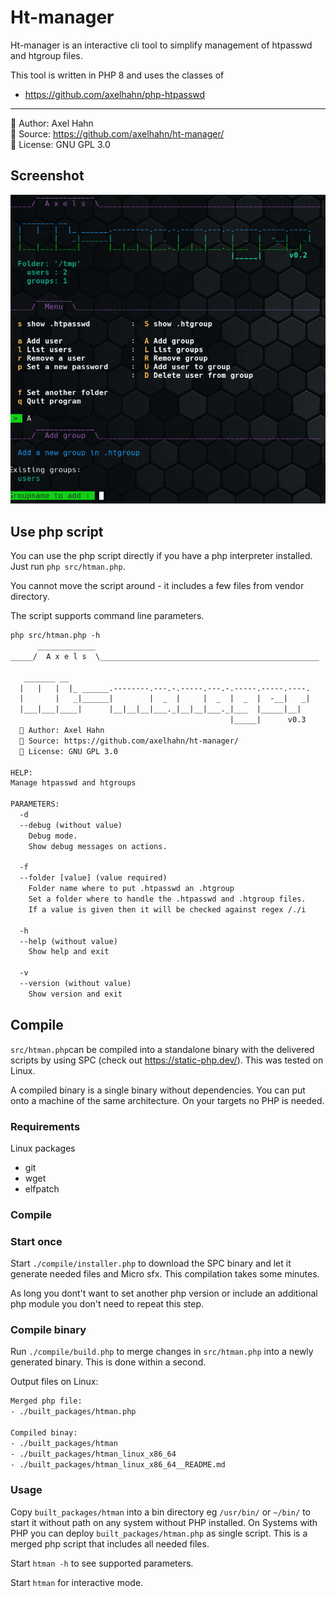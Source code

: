 # Ht-manager

Ht-manager is an interactive cli tool to simplify management of htpasswd and htgroup files.

This tool is written in PHP 8 and uses the classes of

* <https://github.com/axelhahn/php-htpasswd>

---

👤 Author: Axel Hahn \
🧾 Source: https://github.com/axelhahn/ht-manager/ \
📜 License: GNU GPL 3.0

## Screenshot

![Screenshot](screenshot-01.png)

## Use php script

You can use the php script directly if you have a php interpreter installed.
Just run `php src/htman.php`.

You cannot move the script around - it includes a few files from vendor directory.

The script supports command line parameters.

```txt
php src/htman.php -h
      _____________
_____/  A x e l s  \_________________________________________________

   _______ __                                                      
  |   |   |  |_ ______.--------.---.-.-----.---.-.-----.-----.----.
  |       |   _|______|        |  _  |     |  _  |  _  |  -__|   _|
  |___|___|____|      |__|__|__|___._|__|__|___._|___  |_____|__|  
                                                 |_____|      v0.3
  👤 Author: Axel Hahn
  🧾 Source: https://github.com/axelhahn/ht-manager/
  📜 License: GNU GPL 3.0

HELP:
Manage htpasswd and htgroups

PARAMETERS:
  -d
  --debug (without value)
    Debug mode.
    Show debug messages on actions.

  -f
  --folder [value] (value required)
    Folder name where to put .htpasswd an .htgroup
    Set a folder where to handle the .htpasswd and .htgroup files.
    If a value is given then it will be checked against regex /./i

  -h
  --help (without value)
    Show help and exit

  -v
  --version (without value)
    Show version and exit
```

## Compile

`src/htman.php`can be compiled into a standalone binary with the delivered scripts by using SPC (check out <https://static-php.dev/>). This was tested on Linux.

A compiled binary is a single binary without dependencies. You can put onto a machine of the same architecture. On your targets no PHP is needed.

### Requirements

Linux packages

* git
* wget
* elfpatch

### Compile

### Start once

Start `./compile/installer.php` to download the SPC binary and let it generate needed files and Micro sfx.
This compilation takes some minutes.

As long you dont't want to set another php version or include an additional php module you don't need to repeat this step.

### Compile binary

Run `./compile/build.php` to merge changes in `src/htman.php` into a newly generated binary. This is done within a second.

Output files on Linux:

```txt
Merged php file:
- ./built_packages/htman.php

Compiled binay:
- ./built_packages/htman
- ./built_packages/htman_linux_x86_64
- ./built_packages/htman_linux_x86_64__README.md
```

### Usage

Copy `built_packages/htman` into a bin directory eg `/usr/bin/` or `~/bin/` to start it without path on any system without PHP installed.
On Systems with PHP you can deploy `built_packages/htman.php` as single script. This is a merged php script that includes all needed files.

Start `htman -h` to see supported parameters.

Start `htman` for interactive mode.

